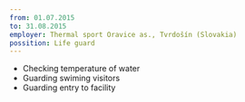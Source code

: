 ```yaml
---
from: 01.07.2015
to: 31.08.2015
employer: Thermal sport Oravice as., Tvrdošín (Slovakia)
possition: Life guard
---
```

- Checking temperature of water
- Guarding swiming visitors
- Guarding entry to facility